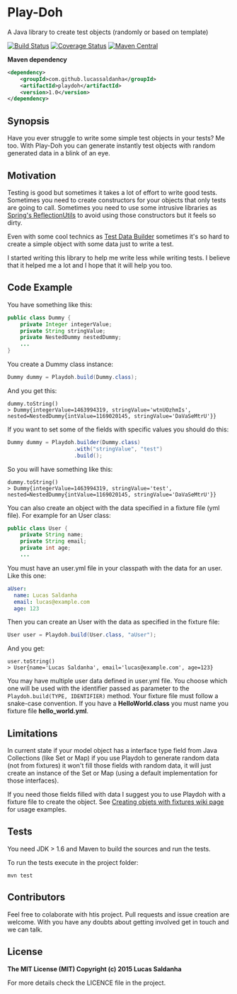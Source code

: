 # Play-Doh
A Java library to create test objects (randomly or based on template)

[![Build Status](https://travis-ci.org/lucassaldanha/playdoh.svg?branch=master)](https://travis-ci.org/lucassaldanha/playdoh) [![Coverage Status](https://coveralls.io/repos/lucassaldanha/playdoh/badge.svg)](https://coveralls.io/r/lucassaldanha/playdoh) [![Maven Central](https://maven-badges.herokuapp.com/maven-central/com.github.lucassaldanha/playdoh/badge.svg)](https://maven-badges.herokuapp.com/maven-central/com.github.lucassaldanha/playdoh)

**Maven dependency**
```xml
<dependency>
    <groupId>com.github.lucassaldanha</groupId>
    <artifactId>playdoh</artifactId>
    <version>1.0</version>
</dependency>
```

## Synopsis

Have you ever struggle to write some simple test objects in your tests? Me too. With Play-Doh you can generate instantly test objects with random generated data in a blink of an eye.

## Motivation

Testing is good but sometimes it takes a lot of effort to write good tests. Sometimes you need to create constructors for your objects that only tests are going to call. Sometimes you need to use some intrusive libraries as [Spring's ReflectionUtils](http://docs.spring.io/spring/docs/current/javadoc-api/org/springframework/util/ReflectionUtils.html) to avoid using those constructors but it feels so dirty.

Even with some cool technics as [Test Data Builder](http://nat.truemesh.com/archives/000714.html) sometimes it's so hard to create a simple object with some data just to write a test.

I started writing this library to help me write less while writing tests. I believe that it helped me a lot and I hope that it will help you too.

## Code Example

You have something like this:
```java
public class Dummy {
    private Integer integerValue;
    private String stringValue;
    private NestedDummy nestedDummy;
    ...
}
```

You create a Dummy class instance:
```java
Dummy dummy = Playdoh.build(Dummy.class);
```

And you get this:
```
dummy.toString()
> Dummy{integerValue=1463994319, stringValue='wtnUOzhmIs', nested=NestedDummy{intValue=1169020145, stringValue='DaVaSeMtrU'}}
```

If you want to set some of the fields with specific values you should do this:
```java
Dummy dummy = Playdoh.builder(Dummy.class)
                     .with("stringValue", "test")
                     .build();
```

So you will have something like this:
```
dummy.toString()
> Dummy{integerValue=1463994319, stringValue='test', nested=NestedDummy{intValue=1169020145, stringValue='DaVaSeMtrU'}}
```

You can also create an object with the data specified in a fixture file (yml file). For example for an User class:
```java
public class User {
    private String name;
    private String email;
    private int age;
    ...
```

You must have an user.yml file in your classpath with the data for an user. Like this one:
```yaml
aUser:
  name: Lucas Saldanha
  email: lucas@example.com
  age: 123
```

Then you can create an User with the data as specified in the fixture file:
```java
User user = Playdoh.build(User.class, "aUser");
```

And you get:
```
user.toString()
> User{name='Lucas Saldanha', email='lucas@example.com', age=123}
```

You may have multiple user data defined in user.yml file. You choose which one will be used with the identifier passed as parameter to the `Playdoh.build(TYPE, IDENTIFIER)` method. Your fixture file must follow a snake-case convention. If you have a **HelloWorld.class** you must name you fixture file **hello_world.yml**.

## Limitations

In current state if your model object has a interface type field from Java Collections (like Set or Map) if you use Playdoh to generate random data (not from fixtures) it won't fill those fields with random data, it will just create an instance of the Set or Map (using a default implementation for those interfaces).

If you need those fields filled with data I suggest you to use Playdoh with a fixture file to create the object. See [Creating objets with fixtures wiki page](https://github.com/lucassaldanha/playdoh/wiki/Creating-objects-with-Fixtures) for usage examples.

## Tests

You need JDK > 1.6 and Maven to build the sources and run the tests.

To run the tests execute in the project folder:
```
mvn test
```

## Contributors

Feel free to colaborate with htis project. Pull requests and issue creation are welcome. With you have any doubts about getting involved get in touch and we can talk.

## License

**The MIT License (MIT) Copyright (c) 2015 Lucas Saldanha**

For more details check the LICENCE file in the project.
